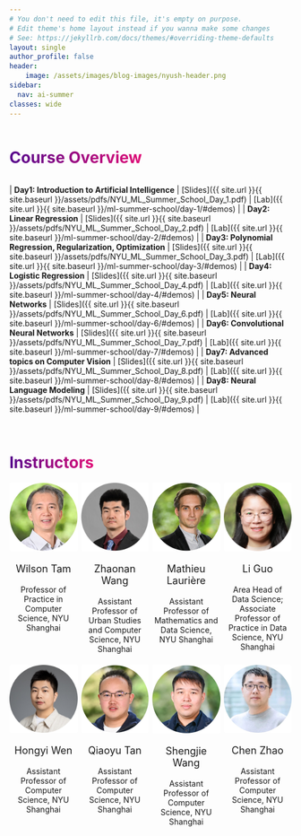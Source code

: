 ```yaml
---
# You don't need to edit this file, it's empty on purpose.
# Edit theme's home layout instead if you wanna make some changes
# See: https://jekyllrb.com/docs/themes/#overriding-theme-defaults
layout: single
author_profile: false
header:
    image: /assets/images/blog-images/nyush-header.png
sidebar:
  nav: ai-summer
classes: wide
---
```


<h1 style="
  background: -webkit-linear-gradient(left, #57068c 1%, #e00f78 100%);
  -webkit-background-clip: text;
  -webkit-text-fill-color: transparent;
  display: inline-block;
">
  Course Overview
</h1>

| **Day1: Introduction to Artificial Intelligence** | [Slides]({{ site.url }}{{ site.baseurl }}/assets/pdfs/NYU_ML_Summer_School_Day_1.pdf) | [Lab]({{ site.url }}{{ site.baseurl }}/ml-summer-school/day-1/#demos) |
| **Day2: Linear Regression** | [Slides]({{ site.url }}{{ site.baseurl }}/assets/pdfs/NYU_ML_Summer_School_Day_2.pdf) | [Lab]({{ site.url }}{{ site.baseurl }}/ml-summer-school/day-2/#demos) |
| **Day3: Polynomial Regression, Regularization, Optimization** | [Slides]({{ site.url }}{{ site.baseurl }}/assets/pdfs/NYU_ML_Summer_School_Day_3.pdf) | [Lab]({{ site.url }}{{ site.baseurl }}/ml-summer-school/day-3/#demos) |
| **Day4: Logistic Regression** | [Slides]({{ site.url }}{{ site.baseurl }}/assets/pdfs/NYU_ML_Summer_School_Day_4.pdf) | [Lab]({{ site.url }}{{ site.baseurl }}/ml-summer-school/day-4/#demos) |
| **Day5: Neural Networks** | [Slides]({{ site.url }}{{ site.baseurl }}/assets/pdfs/NYU_ML_Summer_School_Day_6.pdf) | [Lab]({{ site.url }}{{ site.baseurl }}/ml-summer-school/day-6/#demos) |
| **Day6: Convolutional Neural Networks** | [Slides]({{ site.url }}{{ site.baseurl }}/assets/pdfs/NYU_ML_Summer_School_Day_7.pdf) | [Lab]({{ site.url }}{{ site.baseurl }}/ml-summer-school/day-7/#demos) |
| **Day7: Advanced topics on Computer Vision** | [Slides]({{ site.url }}{{ site.baseurl }}/assets/pdfs/NYU_ML_Summer_School_Day_8.pdf) | [Lab]({{ site.url }}{{ site.baseurl }}/ml-summer-school/day-8/#demos) |
| **Day8: Neural Language Modeling** | [Slides]({{ site.url }}{{ site.baseurl }}/assets/pdfs/NYU_ML_Summer_School_Day_9.pdf) | [Lab]({{ site.url }}{{ site.baseurl }}/ml-summer-school/day-9/#demos) |

<div>
    <h1 style="
      background: -webkit-linear-gradient(left, #57068c 1%, #e00f78 100%);
      -webkit-background-clip: text;
      -webkit-text-fill-color: transparent;
      display: inline-block;
      margin-top: 2em;
    ">
      Instructors
    </h1>
</div>

<div style="display: grid; grid-template-columns: repeat(4, 1fr); gap: 6px; text-align: center;">

  <div>
    <img src="/assets/images/people/wilson.jpg" alt="wilson" style="width: 130px; border-radius: 2px;" />
    <p style="font-size: 18px; text-align: center;">
        <a href="https://cs.shanghai.nyu.edu/faculty/yik-cheung-tam-tanyizhang" target="_blank" style="text-decoration: none; ">
          Wilson Tam
        </a>
    </p>
    <p style="font-size: 14px; text-align: center;">Professor of Practice in Computer Science, NYU Shanghai</p>
  </div>

  <div>
    <img src="/assets/images/people/zhaonan.jpg" alt="zhaonan" style="width: 130px; border-radius: 2px;" />
    <p style="font-size: 18px; text-align: center;">
        <a href="https://cs.shanghai.nyu.edu/faculty/zhaonan-wang-wangzhaonan" target="_blank" style="text-decoration: none; ">
          Zhaonan Wang
        </a>
    </p>
    <p style="font-size: 14px; text-align: center;">Assistant Professor of Urban Studies and Computer Science, NYU Shanghai</p>
  </div>

  <div>
    <img src="/assets/images/people/mathieu.jpg" alt="mathieu" style="width: 130px; border-radius: 2px;" />
    <p style="font-size: 18px; text-align: center;">
        <a href="https://cs.shanghai.nyu.edu/faculty/mathieu-lauriere" target="_blank" style="text-decoration: none; ">
          Mathieu Laurière
        </a>
    </p>
    <p style="font-size: 14px; text-align: center;">Assistant Professor of Mathematics and Data Science, NYU Shanghai</p>
  </div>

  <div>
    <img src="/assets/images/people/li.png" alt="li" style="width: 130px; border-radius: 2px;" />
    <p style="font-size: 18px; text-align: center;">
        <a href="https://cs.shanghai.nyu.edu/faculty/li-guo-guoli" target="_blank" style="text-decoration: none; ">
          Li Guo
        </a>
    </p>
    <p style="font-size: 14px; text-align: center;">Area Head of Data Science; Associate Professor of Practice in Data Science, NYU Shanghai</p>
  </div>

  <div>
    <img src="/assets/images/people/hongyi2.jpg" alt="hongyi" style="width: 130px; border-radius: 2px;" />
    <p style="font-size: 18px; text-align: center;">
        <a href="https://cs.shanghai.nyu.edu/faculty/hongyi-wen-wenhongyi" target="_blank" style="text-decoration: none; ">
          Hongyi Wen
        </a>
    </p>
    <p style="font-size: 14px; text-align: center;">Assistant Professor of Computer Science, NYU Shanghai</p>
  </div>

  <div>
    <img src="/assets/images/people/qiaoyu.jpg" alt="qiaoyu" style="width: 130px; border-radius: 2px;" />
    <p style="font-size: 18px; text-align: center;">
        <a href="https://cs.shanghai.nyu.edu/faculty/qiaoyu-tan-tanqiaoyu" target="_blank" style="text-decoration: none; ">
          Qiaoyu Tan
        </a>
    </p>
    <p style="font-size: 14px; text-align: center;">Assistant Professor of Computer Science, NYU Shanghai</p>
  </div>

  <div>
    <img src="/assets/images/people/shengjie.jpg" alt="shengjie" style="width: 130px; border-radius: 2px;" />
    <p style="font-size: 18px; text-align: center;">
        <a href="https://cs.shanghai.nyu.edu/faculty/shengjie-wang-wangshengjie" target="_blank" style="text-decoration: none; ">
          Shengjie Wang
        </a>
    </p>
    <p style="font-size: 14px; text-align: center;">Assistant Professor of Computer Science, NYU Shanghai</p>
  </div>

  <div>
    <img src="/assets/images/people/chen.jpg" alt="chen" style="width: 130px; border-radius: 2px;" />
    <p style="font-size: 18px; text-align: center;">
        <a href="https://cs.shanghai.nyu.edu/faculty/chen-zhao-zhaochen" target="_blank" style="text-decoration: none; ">
          Chen Zhao
        </a>
    </p>
    <p style="font-size: 14px; text-align: center;">Assistant Professor of Computer Science, NYU Shanghai</p>
  </div>

</div>

